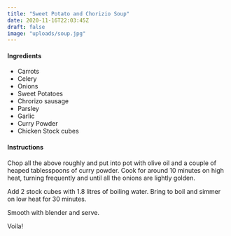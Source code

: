 ```yaml
---
title: "Sweet Potato and Chorizio Soup"
date: 2020-11-16T22:03:45Z
draft: false
image: "uploads/soup.jpg"
---
```


#### Ingredients

- Carrots
- Celery
- Onions
- Sweet Potatoes
- Chrorizo sausage
- Parsley
- Garlic
- Curry Powder
- Chicken Stock cubes

#### Instructions
Chop all the above roughly and put into pot with olive oil and a couple of heaped tablesspoons of curry powder. Cook for around 10 minutes on high heat, turning frequently and until all the onions are lightly golden.

Add 2 stock cubes with 1.8 litres of boiling water. Bring to boil and simmer on low heat for 30 minutes.

Smooth with blender and serve.

Voila!
